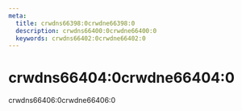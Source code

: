 ```yaml
---
meta:
  title: crwdns66398:0crwdne66398:0
  description: crwdns66400:0crwdne66400:0
  keywords: crwdns66402:0crwdne66402:0
---
```


# crwdns66404:0crwdne66404:0

crwdns66406:0crwdne66406:0

<entry-ad />

<backmatter />
